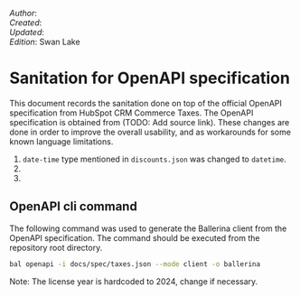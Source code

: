 _Author_:  <!-- TODO: Add author name --> \
_Created_: <!-- TODO: Add date --> \
_Updated_: <!-- TODO: Add date --> \
_Edition_: Swan Lake

# Sanitation for OpenAPI specification

This document records the sanitation done on top of the official OpenAPI specification from HubSpot CRM Commerce Taxes. 
The OpenAPI specification is obtained from (TODO: Add source link).
These changes are done in order to improve the overall usability, and as workarounds for some known language limitations.

1. `date-time` type mentioned in `discounts.json` was changed to `datetime`.
2. 
3. 

## OpenAPI cli command

The following command was used to generate the Ballerina client from the OpenAPI specification. The command should be executed from the repository root directory.

```bash
bal openapi -i docs/spec/taxes.json --mode client -o ballerina
```
Note: The license year is hardcoded to 2024, change if necessary.
